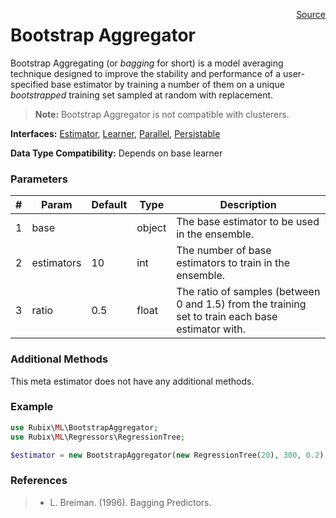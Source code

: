 <span style="float:right;"><a href="https://github.com/RubixML/RubixML/blob/master/src/BootstrapAggregator.php">Source</a></span>

# Bootstrap Aggregator
Bootstrap Aggregating (or *bagging* for short) is a model averaging technique designed to improve the stability and performance of a user-specified base estimator by training a number of them on a unique *bootstrapped* training set sampled at random with replacement.

> **Note:** Bootstrap Aggregator is not compatible with clusterers.

**Interfaces:** [Estimator](estimator.md), [Learner](learner.md), [Parallel](parallel.md), [Persistable](persistable.md)

**Data Type Compatibility:** Depends on base learner

### Parameters
| # | Param | Default | Type | Description |
|---|---|---|---|---|
| 1 | base | | object | The base estimator to be used in the ensemble. |
| 2 | estimators | 10 | int | The number of base estimators to train in the ensemble. |
| 3 | ratio | 0.5 | float | The ratio of samples (between 0 and 1.5) from the training set to train each base estimator with. |

### Additional Methods
This meta estimator does not have any additional methods.

### Example
```php
use Rubix\ML\BootstrapAggregator;
use Rubix\ML\Regressors\RegressionTree;

$estimator = new BootstrapAggregator(new RegressionTree(20), 300, 0.2);
```

### References
>- L. Breiman. (1996). Bagging Predictors.